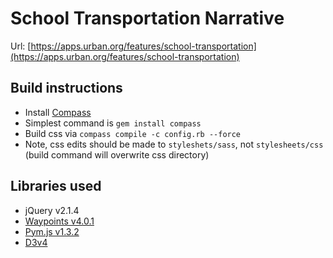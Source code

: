 # School Transportation Narrative

Url: [https://apps.urban.org/features/school-transportation](https://apps.urban.org/features/school-transportation)

## Build instructions
- Install [Compass](http://compass-style.org/install/)
 - Simplest command is `gem install compass`
- Build css via `compass compile -c config.rb --force`
- Note, css edits should be made to `styleshets/sass`, not `stylesheets/css` (build command will overwrite css directory) 	 

## Libraries used
- jQuery v2.1.4
- [Waypoints  v4.0.1](http://imakewebthings.com/waypoints/guides/getting-started/)
- [Pym.js v1.3.2](http://blog.apps.npr.org/pym.js/)
- [D3v4](https://d3js.org/)

